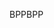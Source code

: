 <span data-ttu-id="7ce48-101">BPP</span><span class="sxs-lookup"><span data-stu-id="7ce48-101">BPP</span></span>